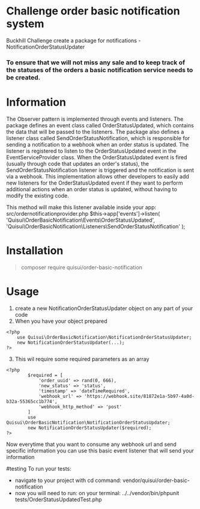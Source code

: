 # Challenge order basic notification system
Buckhill Challenge create a package for notifications - NotificationOrderStatusUpdater
### To ensure that we will not miss any sale and to keep track of the statuses of the orders a basic notification service needs to be created.

# Information
The Observer pattern is implemented through events and listeners.
The package defines an event class called OrderStatusUpdated, which contains the data that will be passed to the listeners.
The package also defines a listener class called SendOrderStatusNotification, which is responsible for sending a notification to a webhook when an order status is updated.
The listener is registered to listen to the OrderStatusUpdated event in the EventServiceProvider class.
When the OrderStatusUpdated event is fired (usually through code that updates an order's status), the SendOrderStatusNotification listener is triggered and the notification is sent via a webhook.
This implementation allows other developers to easily add new listeners for the OrderStatusUpdated event if they want to perform additional actions when an order status is updated, without having to modify the existing code.

This method will make this listener available inside your app:
src/ordernotificationprovider.php
$this->app['events']->listen(
    'Quisui\OrderBasicNotification\Events\OrderStatusUpdated',
    'Quisui\OrderBasicNotification\Listeners\SendOrderStatusNotification'
);
# Installation
> composer require quisui/order-basic-notification
# Usage
1) create a new NotificationOrderStatusUpdater object on any part of your code
2) When you have your object prepared 
```
<?php
    use Quisui\OrderBasicNotification\NotificationOrderStatusUpdater; 
    new NotificationOrderStatusUpdater(...);
?>
```
3) This wil require some required parameters as an array
```
<?php
        $required = [
            'order_uuid' => rand(0, 666),
            'new_status' => 'status',
            'timestamp' => 'dateTimeRequired',
            'webhook_url' => 'https://webhook.site/81872e1a-5b97-4a0d-b32a-55365cc1b774',
            'webhook_http_method' => 'post'
        ]
        use Quisui\OrderBasicNotification\NotificationOrderStatusUpdater; 
        new NotificationOrderStatusUpdater($required);
?>
```

Now everytime that you want to consume any webhook url and send specific information you can use this basic event listener that will send your information

#testing
To run your tests:
- navigate to your project with cd command: vendor/quisui/order-basic-notification
- now you will need to run:
  on your terminal: ../../vendor/bin/phpunit tests/OrderStatusUpdatedTest.php
